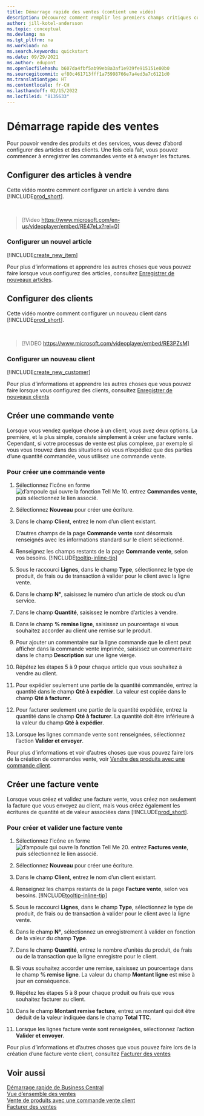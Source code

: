 ```yaml
---
title: Démarrage rapide des ventes (contient une vidéo)
description: Découvrez comment remplir les premiers champs critiques concernant les produits et les clients dans Business Central afin de pouvoir démarrer vos processus de vente.
author: jill-kotel-andersson
ms.topic: conceptual
ms.devlang: na
ms.tgt_pltfrm: na
ms.workload: na
ms.search.keywords: quickstart
ms.date: 09/29/2021
ms.author: edupont
ms.openlocfilehash: b607da4fbf5ab99eb8a3af1e939fe915151e00b0
ms.sourcegitcommit: ef80c461713fff1a75998766e7a4ed3a7c6121d0
ms.translationtype: HT
ms.contentlocale: fr-CH
ms.lasthandoff: 02/15/2022
ms.locfileid: "8135633"
---
```

# <a name="sales-quick-start"></a>Démarrage rapide des ventes

Pour pouvoir vendre des produits et des services, vous devez d’abord configurer des articles et des clients. Une fois cela fait, vous pouvez commencer à enregistrer les commandes vente et à envoyer les factures.

## <a name="set-up-items-to-sell"></a>Configurer des articles à vendre

Cette vidéo montre comment configurer un article à vendre dans [!INCLUDE[prod_short](includes/prod_short.md)].

<br>

> [!Video https://www.microsoft.com/en-us/videoplayer/embed/RE47eLx?rel=0]

### <a name="set-up-a-new-item"></a>Configurer un nouvel article

[!INCLUDE[create_new_item](includes/create_new_item.md)]

Pour plus d’informations et apprendre les autres choses que vous pouvez faire lorsque vous configurez des articles, consultez [Enregistrer de nouveaux articles](inventory-how-register-new-items.md).  

## <a name="set-up-customers"></a>Configurer des clients

Cette vidéo montre comment configurer un nouveau client dans [!INCLUDE[prod_short](includes/prod_short.md)].  

<br>

> [!VIDEO https://www.microsoft.com/videoplayer/embed/RE3PZsM]

### <a name="set-up-a-new-customer"></a>Configurer un nouveau client

[!INCLUDE[create_new_customer](includes/create_new_customer.md)]

Pour plus d’informations et apprendre les autres choses que vous pouvez faire lorsque vous configurez des clients, consultez [Enregistrer de nouveaux clients](sales-how-register-new-customers.md)

## <a name="create-a-sales-order"></a>Créer une commande vente  

Lorsque vous vendez quelque chose à un client, vous avez deux options. La première, et la plus simple, consiste simplement à créer une facture vente. Cependant, si votre processus de vente est plus complexe, par exemple si vous vous trouvez dans des situations où vous n’expédiez que des parties d’une quantité commandée, vous utilisez une commande vente.

### <a name="to-create-a-sales-order"></a>Pour créer une commande vente  

1. Sélectionnez l’icône en forme ![d’ampoule qui ouvre la fonction Tell Me 10.](media/ui-search/search_small.png "Dites-moi ce que vous voulez faire") entrez **Commandes vente**, puis sélectionnez le lien associé.
2. Sélectionnez **Nouveau** pour créer une écriture.
3. Dans le champ **Client**, entrez le nom d’un client existant.

    D’autres champs de la page **Commande vente** sont désormais renseignés avec les informations standard sur le client sélectionné.  

4. Renseignez les champs restants de la page **Commande vente**, selon vos besoins. [!INCLUDE[tooltip-inline-tip](includes/tooltip-inline-tip_md.md)]

5. Sous le raccourci **Lignes**, dans le champ **Type**, sélectionnez le type de produit, de frais ou de transaction à valider pour le client avec la ligne vente.

6. Dans le champ **N°**, saisissez le numéro d’un article de stock ou d’un service.

7. Dans le champ **Quantité**, saisissez le nombre d’articles à vendre.

8. Dans le champ **% remise ligne**, saisissez un pourcentage si vous souhaitez accorder au client une remise sur le produit.

9. Pour ajouter un commentaire sur la ligne commande que le client peut afficher dans la commande vente imprimée, saisissez un commentaire dans le champ **Description** sur une ligne vierge.

10. Répétez les étapes 5 à 9 pour chaque article que vous souhaitez à vendre au client.

11. Pour expédier seulement une partie de la quantité commandée, entrez la quantité dans le champ **Qté à expédier**. La valeur est copiée dans le champ **Qté à facturer**.

12. Pour facturer seulement une partie de la quantité expédiée, entrez la quantité dans le champ **Qté à facturer**. La quantité doit être inférieure à la valeur du champ **Qté à expédier**.

13. Lorsque les lignes commande vente sont renseignées, sélectionnez l’action **Valider et envoyer**.

Pour plus d’informations et voir d’autres choses que vous pouvez faire lors de la création de commandes vente, voir [Vendre des produits avec une commande client](sales-how-sell-products.md).  

## <a name="create-a-sales-invoice"></a>Créer une facture vente

Lorsque vous créez et validez une facture vente, vous créez non seulement la facture que vous envoyez au client, mais vous créez également les écritures de quantité et de valeur associées dans [!INCLUDE[prod_short](includes/prod_short.md)].

### <a name="to-create-and-post-a-sales-invoice"></a>Pour créer et valider une facture vente  

1. Sélectionnez l’icône en forme ![d’ampoule qui ouvre la fonction Tell Me 20.](media/ui-search/search_small.png "Dites-moi ce que vous voulez faire") entrez **Factures vente**, puis sélectionnez le lien associé.  

2. Sélectionnez **Nouveau** pour créer une écriture.

3. Dans le champ **Client**, entrez le nom d’un client existant.

4. Renseignez les champs restants de la page **Facture vente**, selon vos besoins. [!INCLUDE[tooltip-inline-tip](includes/tooltip-inline-tip_md.md)]

5. Sous le raccourci **Lignes**, dans le champ **Type**, sélectionnez le type de produit, de frais ou de transaction à valider pour le client avec la ligne vente.

6. Dans le champ **N°**, sélectionnez un enregistrement à valider en fonction de la valeur du champ **Type**.

7. Dans le champ **Quantité**, entrez le nombre d’unités du produit, de frais ou de la transaction que la ligne enregistre pour le client.  

8. Si vous souhaitez accorder une remise, saisissez un pourcentage dans le champ **% remise ligne**. La valeur du champ **Montant ligne** est mise à jour en conséquence.  

9. Répétez les étapes 5 à 8 pour chaque produit ou frais que vous souhaitez facturer au client.  

10. Dans le champ **Montant remise facture**, entrez un montant qui doit être déduit de la valeur indiquée dans le champ **Total TTC**.

11. Lorsque les lignes facture vente sont renseignées, sélectionnez l’action **Valider et envoyer**.  

Pour plus d’informations et d’autres choses que vous pouvez faire lors de la création d’une facture vente client, consultez [Facturer des ventes](sales-how-invoice-sales.md)

## <a name="see-also"></a>Voir aussi

[Démarrage rapide de Business Central](quick-start-business-central.md)  
[Vue d’ensemble des ventes](sales-manage-sales.md)  
[Vente de produits avec une commande vente client](sales-how-sell-products.md)  
[Facturer des ventes](sales-how-invoice-sales.md)  
